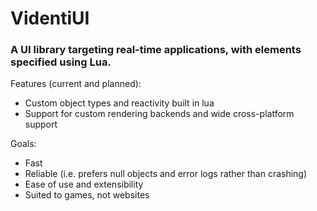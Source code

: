 # VidentiUI

### A UI library targeting real-time applications, with elements specified using Lua.

Features (current and planned):

* Custom object types and reactivity built in lua
* Support for custom rendering backends and wide cross-platform support

Goals:

* Fast
* Reliable (i.e. prefers null objects and error logs rather than crashing)
* Ease of use and extensibility
* Suited to games, not websites
